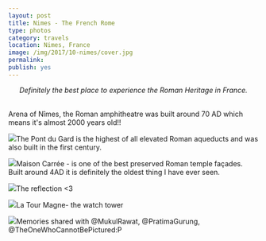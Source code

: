 ```yaml
---
layout: post
title: Nimes - The French Rome
type: photos
category: travels
location: Nimes, France
image: /img/2017/10-nimes/cover.jpg
permalink: 
publish: yes
---
```


<center><i>
Definitely the best place to experience the Roman Heritage in France.
</i></center>
<br>
<p class="center"><img src="{{site.baseurl}}/img/2017/10-nimes/cover.jpg" alt="">Arena of Nîmes, the Roman amphitheatre was built around 70 AD which means it's almost 2000 years old!!</p>

<p class="center"><img src="{{site.baseurl}}/img/2017/10-nimes/1.jpg">The Pont du Gard is the highest of all elevated Roman aqueducts and was also built in the first century.</p>

<p class="center"><img src="{{site.baseurl}}/img/2017/10-nimes/2.jpg">Maison Carrée - is one of the best preserved Roman temple façades. Built around 4AD it is definitely the oldest thing I have ever seen.</p>

<p class="center"><img src="{{site.baseurl}}/img/2017/10-nimes/3.jpg">The reflection <3</p>

<p class="center"><img src="{{site.baseurl}}/img/2017/10-nimes/4.jpg">La Tour Magne- the watch tower</p>

<p class="center"><img src="{{site.baseurl}}/img/2017/10-nimes/5.jpg">Memories shared with @MukulRawat, @PratimaGurung, @TheOneWhoCannotBePictured:P</p>